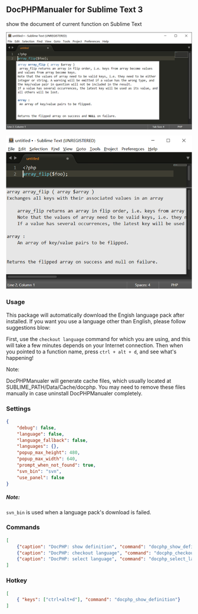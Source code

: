 ## DocPHPManualer for Sublime Text 3

show the document of current function on Sublime Text

![popup](/screenshots/1.png?raw=true "Document in popup")

![panel](/screenshots/2.png?raw=true "Document in panel")

### Usage

This package will automatically download the Engish language pack after installed. If you want you use a language other than English, please follow suggestions blow:

First, use the `checkout language` command for which you are using, and this will take a few minutes depends on your Internet connection. Then when you pointed to a function name, press `ctrl + alt + d`, and see what's happening!

Note:

DocPHPManualer will generate cache files, which usually located at SUBLIME_PATH/Data/Cache/docphp. You may need to remove these files manually in case uninstall DocPHPManualer completely.

### Settings

```json
{
	"debug": false,
	"language": false,
	"language_fallback": false,
	"languages": {},
	"popup_max_height": 480,
	"popup_max_width": 640,
	"prompt_when_not_found": true,
	"svn_bin": "svn",
	"use_panel": false
}
```

##### Note:

`svn_bin` is used when a language pack's download is failed.

### Commands

```json
[
    {"caption": "DocPHP: show definition", "command": "docphp_show_definition"},
    {"caption": "DocPHP: checkout language", "command": "docphp_checkout_language"},
    {"caption": "DocPHP: select language", "command": "docphp_select_language"},
]
```

### Hotkey

```json
[
	{ "keys": ["ctrl+alt+d"], "command": "docphp_show_definition"}
]
```
